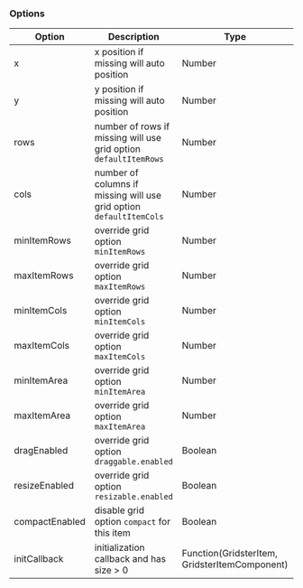 ### Options

| Option         | Description                                                         | Type                                          | Default   |
|----------------|---------------------------------------------------------------------|-----------------------------------------------|-----------|
| x              | x position if missing will auto position                            | Number                                        | undefined |
| y              | y position if missing will auto position                            | Number                                        | undefined |
| rows           | number of rows if missing will use grid option `defaultItemRows`    | Number                                        | undefined |
| cols           | number of columns if missing will use grid option `defaultItemCols` | Number                                        | undefined |
| minItemRows    | override grid option `minItemRows`                                  | Number                                        | undefined |
| maxItemRows    | override grid option `maxItemRows`                                  | Number                                        | undefined |
| minItemCols    | override grid option `minItemCols`                                  | Number                                        | undefined |
| maxItemCols    | override grid option `maxItemCols`                                  | Number                                        | undefined |
| minItemArea    | override grid option `minItemArea`                                  | Number                                        | undefined |
| maxItemArea    | override grid option `maxItemArea`                                  | Number                                        | undefined |
| dragEnabled    | override grid option `draggable.enabled`                            | Boolean                                       | undefined |
| resizeEnabled  | override grid option `resizable.enabled`                            | Boolean                                       | undefined |
| compactEnabled | disable grid option `compact` for this item                         | Boolean                                       | undefined |
| initCallback   | initialization callback and has size > 0                            | Function(GridsterItem, GridsterItemComponent) | undefined |

